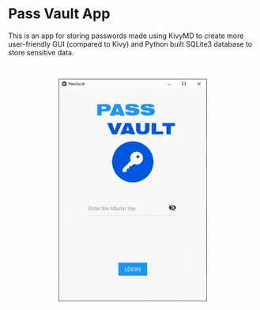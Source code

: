 # Pass Vault App

This is an app for storing passwords made using KivyMD to create more user-friendly GUI (compared to Kivy) and Python built SQLite3 database to store sensitive data.

<br />
<p align="center">
  <img src="./showcase.gif" alt="showcase_animated" width=300 height=450/>
</p>
